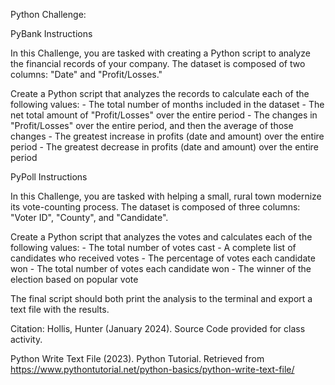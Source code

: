 Python Challenge:

PyBank Instructions

In this Challenge, you are tasked with creating a Python script to analyze the financial records of your company. The dataset is composed of two columns: "Date" and "Profit/Losses."

Create a Python script that analyzes the records to calculate each of the following values:
    - The total number of months included in the dataset
    - The net total amount of "Profit/Losses" over the entire period
    - The changes in "Profit/Losses" over the entire period, and then the average of those changes
    - The greatest increase in profits (date and amount) over the entire period
    - The greatest decrease in profits (date and amount) over the entire period



PyPoll Instructions

In this Challenge, you are tasked with helping a small, rural town modernize its vote-counting process. The dataset is composed of three columns: "Voter ID", "County", and "Candidate". 

Create a Python script that analyzes the votes and calculates each of the following values:
    - The total number of votes cast
    - A complete list of candidates who received votes
    - The percentage of votes each candidate won
    - The total number of votes each candidate won
    - The winner of the election based on popular vote


The final script should both print the analysis to the terminal and export a text file with the results.



Citation:
Hollis, Hunter (January 2024). Source Code provided for class activity.

Python Write Text File (2023). Python Tutorial. Retrieved from https://www.pythontutorial.net/python-basics/python-write-text-file/
